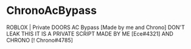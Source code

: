 # ChronoAcBypass
ROBLOX | Private DOORS AC Bypass [Made by me and Chrono]
DON'T LEAK THIS
IT IS A PRIVATE SCRIPT
MADE BY ME [Ece#4321]
AND CHRONO [! Chrono#4785]
